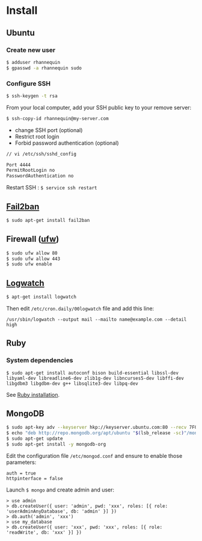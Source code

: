 # Install

## Ubuntu

### Create new user

```sh
$ adduser rhannequin
$ gpasswd -a rhannequin sudo
```

### Configure SSH

```sh
$ ssh-keygen -t rsa
```

From your local computer, add your SSH public key to your remove server:

```sh
$ ssh-copy-id rhannequin@my-server.com
```

* change SSH port (optional)
* Restrict root login
* Forbid password authentication (optional)

```sh
// vi /etc/ssh/sshd_config

Port 4444
PermitRootLogin no
PasswordAuthentication no
```

Restart SSH : `$ service ssh restart`

## [Fail2ban](http://doc.ubuntu-fr.org/fail2ban)

```sh
$ sudo apt-get install fail2ban
```

## Firewall ([ufw](http://doc.ubuntu-fr.org/ufw))

```sh
$ sudo ufw allow 80
$ sudo ufw allow 443
$ sudo ufw enable
```
## [Logwatch](http://doc.ubuntu-fr.org/logwatch)

```sh
$ apt-get install logwatch
```

Then edit `/etc/cron.daily/00logwatch` file and add this line:

```
/usr/sbin/logwatch --output mail --mailto name@example.com --detail high
```

## Ruby

### System dependencies

```
$ sudo apt-get install autoconf bison build-essential libssl-dev libyaml-dev libreadline6-dev zlib1g-dev libncurses5-dev libffi-dev libgdbm3 libgdbm-dev g++ libsqlite3-dev libpq-dev
```

See [Ruby installation](https://github.com/rhannequin/upgrade-ubuntu#ruby).

## MongoDB

```sh
$ sudo apt-key adv --keyserver hkp://keyserver.ubuntu.com:80 --recv 7F0CEB10
$ echo "deb http://repo.mongodb.org/apt/ubuntu "$(lsb_release -sc)"/mongodb-org/3.0 multiverse" | sudo tee /etc/apt/sources.list.d/mongodb-org-3.0.list
$ sudo apt-get update
$ sudo apt-get install -y mongodb-org
```

Edit the configuration file `/etc/mongod.conf` and ensure to enable those parameters:

```
auth = true
httpinterface = false
```

Launch `$ mongo` and create admin and user:

```
> use admin
> db.createUser({ user: 'admin', pwd: 'xxx', roles: [{ role: 'userAdminAnyDatabase', db: 'admin' }] })
> db.auth('admin', 'xxx')
> use my_database
> db.createUser({ user: 'xxx', pwd: 'xxx', roles: [{ role: 'readWrite', db: 'xxx' }] })
```
